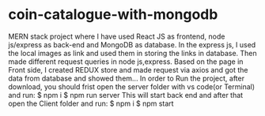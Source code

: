 # coin-catalogue-with-mongodb
MERN stack project where I have used React JS as frontend, node js/express as back-end and MongoDB as database. In the express js, I used the local images as link and used them in storing the links in database. Then made different request queries in node js,express. Based on the page in Front side, I created REDUX store and  made request via axios and got the data from database and showed them...
 In order to Run the project, after download, you should frist open the server folder with vs code(or Terminal) and run:
$ npm i
$ npm run server
This will start back end and after that open the Client folder and run:
$ npm i
$ npm start
